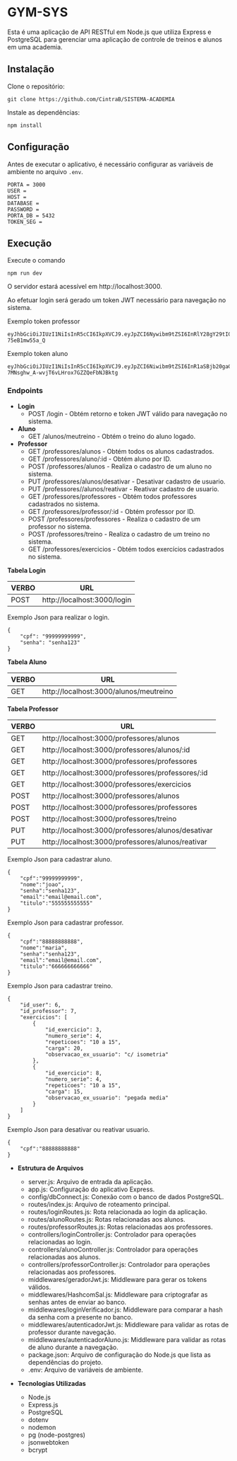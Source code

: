 # GYM-SYS


Esta é uma aplicação de API RESTful em Node.js que utiliza Express e PostgreSQL para gerenciar uma aplicação de controle de treinos e alunos em uma academia.


## Instalação


Clone o repositório:


```plaintext
git clone https://github.com/CintraB/SISTEMA-ACADEMIA
```
Instale as dependências:


```plaintext
npm install
```


## Configuração


Antes de executar o aplicativo, é necessário configurar as variáveis de ambiente no arquivo `.env`.


```plaintext
PORTA = 3000
USER =
HOST =
DATABASE =
PASSWORD =
PORTA_DB = 5432
TOKEN_SEG =
```


## Execução


Execute o comando


```plaintext
npm run dev
```
O servidor estará acessível em http://localhost:3000.


Ao efetuar login será gerado um token JWT necessário para navegação no sistema.


Exemplo token professor
```plaintext
eyJhbGciOiJIUzI1NiIsInR5cCI6IkpXVCJ9.eyJpZCI6Nywibm9tZSI6InRlY28gY29tIGhhc2giLCJjcGYiOiIxMjM1NTM3ODkzNiIsInByb2Zlc3NvciI6dHJ1ZSwiYXRpdm8iOnRydWUsImlhdCI6MTcxOTg3ODk0NiwiZXhwIjoxNzI3NjU0OTQ2fQ.HT4wNLBWhBvJtXsd3HZKElwoSegJQk-75eB1mw55a_Q
```


Exemplo token aluno
```plaintext
eyJhbGciOiJIUzI1NiIsInR5cCI6IkpXVCJ9.eyJpZCI6Niwibm9tZSI6InR1aSBjb20gaGFzaCIsImNwZiI6IjE0MzQ1Njc4OTM2IiwiYWx1bm8iOnRydWUsImF0aXZvIjp0cnVlLCJpYXQiOjE3MTk4NzkyMDUsImV4cCI6MTcyNzY1NTIwNX0.7xt7VE5-7MNsghw_A-wvjT6vLHrox7GZZQeFbNJBktg
```


### Endpoints
  - **Login**
    - POST /login - Obtém retorno e token JWT válido para navegação no sistema.
  - **Aluno**
    - GET /alunos/meutreino - Obtém o treino do aluno logado.
  - **Professor**
    - GET /professores/alunos - Obtém todos os alunos cadastrados.
    - GET /professores/aluno/:id - Obtém aluno por ID.
    - POST /professores/alunos - Realiza o cadastro de um aluno no sistema.
    - PUT /professores/alunos/desativar - Desativar cadastro de usuario.
    - PUT /professores//alunos/reativar - Reativar cadastro de usuario.
    - GET /professores/professores - Obtém todos professores cadastrados no sistema.
    - GET /professores/professor/:id - Obtém professor por ID.
    - POST /professores/professores - Realiza o cadastro de um professor no sistema.
    - POST /professores/treino - Realiza o cadastro de um treino no sistema.
    - GET /professores/exercicios - Obtém todos exercícios cadastrados no sistema.


**Tabela Login**


| VERBO | URL |
|----------|----------|
|POST| http://localhost:3000/login |


Exemplo Json para realizar o login.
```plaintext
{
    "cpf": "99999999999",
    "senha": "senha123"
}
```


**Tabela Aluno**


| VERBO | URL |
|----------|----------|
|GET| http://localhost:3000/alunos/meutreino |


**Tabela Professor**


| VERBO | URL |
|----------|----------|
|GET| http://localhost:3000/professores/alunos |
|GET| http://localhost:3000/professores/alunos/:id |
|GET| http://localhost:3000/professores/professores |
|GET| http://localhost:3000/professores/professores/:id |
|GET| http://localhost:3000/professores/exercicios |
|POST| http://localhost:3000/professores/alunos |
|POST| http://localhost:3000/professores/professores |
|POST| http://localhost:3000/professores/treino |
|PUT| http://localhost:3000/professores/alunos/desativar |
|PUT| http://localhost:3000/professores/alunos/reativar |


Exemplo Json para cadastrar aluno.
```plaintext
{
    "cpf":"99999999999",
    "nome":"joao",
    "senha":"senha123",
    "email":"email@email.com",
    "titulo":"555555555555"
}
```


Exemplo Json para cadastrar professor.
```plaintext
{
    "cpf":"88888888888",
    "nome":"maria",
    "senha":"senha123",
    "email":"email@email.com",
    "titulo":"666666666666"
}
```


Exemplo Json para cadastrar treino.
```plaintext
{
    "id_user": 6,
    "id_professor": 7,
    "exercicios": [
        {
            "id_exercicio": 3,
            "numero_serie": 4,
            "repeticoes": "10 a 15",
            "carga": 20,
            "observacao_ex_usuario": "c/ isometria"
        },
        {
            "id_exercicio": 8,
            "numero_serie": 4,
            "repeticoes": "10 a 15",
            "carga": 15,
            "observacao_ex_usuario": "pegada media"
        }
    ]
}
```

Exemplo Json para desativar ou reativar usuario.
```plaintext
{
    "cpf":"88888888888"
}
```

- **Estrutura de Arquivos**
  - server.js: Arquivo de entrada da aplicação.
  - app.js: Configuração do aplicativo Express.
  - config/dbConnect.js: Conexão com o banco de dados PostgreSQL.
  - routes/index.js: Arquivo de roteamento principal.
  - routes/loginRoutes.js: Rota relacionada ao login da aplicação.
  - routes/alunoRoutes.js: Rotas relacionadas aos alunos.
  - routes/professorRoutes.js: Rotas relacionadas aos professores.
  - controllers/loginController.js: Controlador para operações relacionadas ao login.
  - controllers/alunoController.js: Controlador para operações relacionadas aos alunos.
  - controllers/professorController.js: Controlador para operações relacionadas aos professores.
  - middlewares/geradorJwt.js: Middleware para gerar os tokens válidos.
  - middlewares/HashcomSal.js: Middleware para criptografar as senhas antes de enviar ao banco.
  - middlewares/loginVerificador.js: Middleware para comparar a hash da senha com a presente no banco.
  - middlewares/autenticadorJwt.js: Middleware para validar as rotas de professor durante navegação.
  - middlewares/autenticadorAluno.js: Middleware para validar as rotas de aluno durante a navegação.
  - package.json: Arquivo de configuração do Node.js que lista as dependências do projeto.
  - .env: Arquivo de variáveis de ambiente.


- **Tecnologias Utilizadas**
  - Node.js
  - Express.js
  - PostgreSQL
  - dotenv
  - nodemon
  - pg (node-postgres)
  - jsonwebtoken
  - bcrypt
